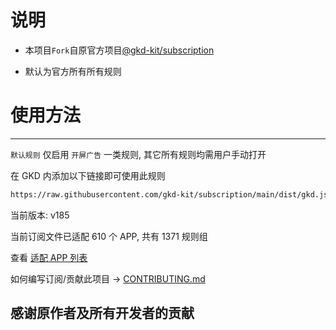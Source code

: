 # 说明
* 本项目`Fork`自原官方项目[@gkd-kit/subscription](https://github.com/gkd-kit/subscription)

* 默认为官方所有所有规则

# 使用方法
---

`默认规则` 仅启用 `开屏广告` 一类规则, 其它所有规则均需用户手动打开

在 GKD 内添加以下链接即可使用此规则

```txt
https://raw.githubusercontent.com/gkd-kit/subscription/main/dist/gkd.json5
```

当前版本: v185

当前订阅文件已适配 610 个 APP, 共有 1371 规则组

查看 [适配 APP 列表](./AppList.md)

如何编写订阅/贡献此项目 -> [CONTRIBUTING.md](./CONTRIBUTING.md)

## 感谢原作者及所有开发者的贡献

